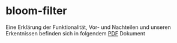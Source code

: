 # bloom-filter
Eine Erklärung der Funktionalität, Vor- und Nachteilen und unseren Erkentnissen befinden sich in folgendem [PDF](BloomFilter.pdf) Dokument
